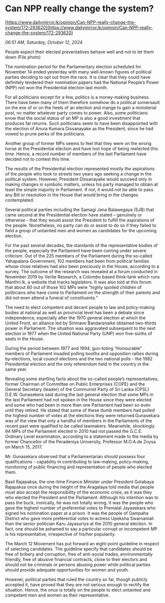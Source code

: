 # Can NPP really change the system?

[https://www.dailymirror.lk/opinion/Can-NPP-really-change-the-system/172-293620](https://www.dailymirror.lk/opinion/Can-NPP-really-change-the-system/172-293620)

*06:51 AM, Saturday, October 12, 2024*

People expect their elected preventatives behave well and not to let them down (File photo)

The nomination period for the Parliamentary election scheduled for November 14 ended yesterday with many well-known figures of political parties deciding to opt out from the race. It is clear that they could have definitely tendered their nomination papers had the National People’s Power (NPP) not won the Presidential election last month.

For all politicians except for a few, politics is a money-making business. There have been many of them therefore somehow do a political somersault on the eve of or on the heels of an election and mange to gain a ministerial post, no matter whatever party comes to power. Also, some politicians know that the social status of an MP is also a good investment that produces fat returns. Such politicians seem to have been disappointed with the election of Anura Kumara Dissanayake as the President, since he had vowed to prune perks of the politicians.

Another group of former MPs seems to feel that they were on the wrong horse at the Presidential election and have lost hope of being reelected this time. Hence, a record number of members of the last Parliament have decided not to contest this time.

The results of the Presidential election represented mostly the aspirations of the people who took to streets two years ago seeking a change in the political system. However, President Dissanayake would succeed only in making changes in symbolic matters, unless his party managed to obtain at least the simple majority in Parliament. If not, it would not be able to pass any Bill or resolution in the House that would bring in the changes contemplated.

Several political parties including the Samagi Jana Balawegaya (SJB) that came second at the Presidential election have stated – genuinely or otherwise - that they would assist the President to fulfill the aspirations of the people. Nonetheless, no party can do or assist to do so if they failed to field a group of untainted men and women as candidates for the upcoming election.

For the past several decades, the standards of the representative bodies of the people, especially the Parliament have been coming under severe criticism. Out of the 225 members of the Parliament during the so-called Yahapalana Government, 102 members had been from political families whose close relatives had also been preciously in the House, according to a survey. The outcome of the research was revealed at a forum conducted in November 2019 by Verite Research, a Colombo based think-tank which runs Manthri.lk, a website that tracks legislators. It was also told at this forum that about 80 out of those 102 MPs were “highly spoiled children of politicians who have come to Parliament on the strength of their parents and did not even attend a funeral of constituents.”

The need to elect competent and decent people to law and policy-making bodies at national as well as provincial level has been a debate since independence, especially after the 1970 general election at which the United Front, an alliance led by Sirimavo Bandaranaike obtained two-thirds power in Parliament. The situation was aggravated subsequent to the next election in 1977 when the United National Party (UNP) won five-sixths of seats in the House.

During the period between 1977 and 1994, gun-toting “Honourable” members of Parliament invaded polling booths and opposition rallies during by-elections, local council elections and the two national polls - the 1982 Presidential election and the only referendum held in the country in the same year.

Revealing some startling facts about the so-called people’s representatives, former Chairman of Committee on Public Enterprises (COPE) and the General Secretary (leader) of the Communist Party of Sri Lanka (CPSL) D.E.W. Gunasekera said during the last general election that some MPs in the last Parliament had not spoken in the House since they were elected and some who had been in more than one Parliament had been so even until they retired. He stated that some of these dumb members had polled the highest number of votes at the elections they were returned.Gunasekara was of the view that only a handful of members in the Parliaments of the recent past were qualified to be called lawmakers. Meanwhile, shockingly 94 MPs of the Parliament elected in 2010 had not passed the G.C.E. Ordinary Level examination, according to a statement made to the media by former Chancellor of the Peradeniya University, Professor M.O.A.de Zoysa on March 15, 2017.

Mr. Gunasekara observed that a Parliamentarian should possess four qualifications - capability in contributing to law-making, policy-making, monitoring of public financing and representation of people who elected them.

Basil Rajapaksa, the one-time Finance Minister under President Gotabaya Rajapaksa once during the height of the Aragalaya told media that people must also accept the responsibility of the economic crisis, as it was they who elected the President and the Parliament. Although his intention was to pass the buck, ironically, he was not totally wrong. It was the people who gave the highest number of preferential votes to Premalal Jayasekara who signed his nomination paper at a prison. It was the people of Gampaha District who gave more preferential votes to actress Upeksha Swarnamali than the senior politician Karu Jayasuriya at the 2010 general election. In fact, one should be ashamed to say a particular corrupt or incompetent MP is his representative, irrespective of his/her popularity.

The March 12 Movement has put forward an eight-point guideline in respect of selecting candidates. The guideline specify that candidates should be free of bribery and corruption, free of anti-social trades, environmentally friendly, free of abusive financial contracts, close to their electors and should not be criminals or persons abusing power while political parties should provide adequate opportunities for women and youth.

However, political parties that ruled the country so far, though publicly accepted it, have proved that they are not serious enough to rectify the situation. Hence, the onus is totally on the people to elect untainted and competent men and women as their representative.

